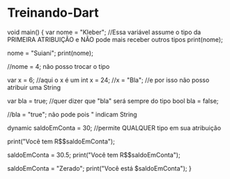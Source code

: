 # Treinando-Dart

void main() {
  var nome = "Kleber"; //Essa variável assume o tipo da PRIMEIRA ATRIBUIÇÃO e NÃO pode mais receber outros tipos
  print(nome);

  nome = "Suiani";
  print(nome);

  //nome = 4; não posso trocar o tipo

  var x = 6; //aqui o x é um int
  x = 24;
  //x = "Bla"; //e por isso não posso atribuir uma String

  var bla = true; //quer dizer que "bla" será sempre do tipo bool
  bla = false;

  //bla = "true"; não pode pois " indicam String

  dynamic saldoEmConta = 30; //permite QUALQUER tipo em sua atribuição

  print("Você tem R\$$saldoEmConta");

  saldoEmConta = 30.5;
  print("Você tem R\$$saldoEmConta");
  
  saldoEmConta = "Zerado";
  print("Você está $saldoEmConta");
}
